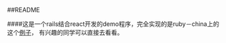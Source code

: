 ##README

####这是一个rails结合react开发的demo程序，完全实现的是ruby－china上的这个[例子](https://ruby-china.org/topics/30037)，
有兴趣的同学可以直接去看看。
